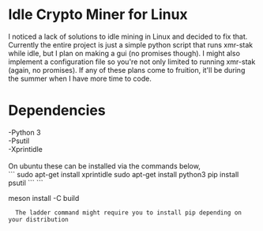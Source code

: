 # Idle Crypto Miner for Linux
  I noticed a lack of solutions to idle mining in Linux and decided to fix that. Currently the entire project is just a simple python script that runs xmr-stak while idle, but I plan on making a gui (no promises though). I might also implement a configuration file so you're not only limited to running xmr-stak (again, no promises). If any of these plans come to fruition, it'll be during the summer when I have more time to code.
<h1> Dependencies </h1>
  -Python 3 <br>
  -Psutil <br>
  -Xprintidle <br>
  <br>
  On ubuntu these can be installed via the commands below,<br>
```
sudo apt-get install xprintidle
sudo apt-get install python3
pip install psutil
```
```

meson install -C build
```
  The ladder command might require you to install pip depending on your distribution

